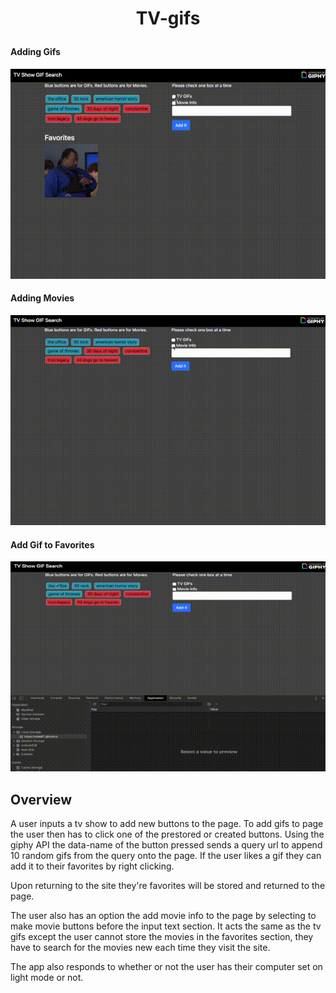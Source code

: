 # <p align='center'>TV-gifs</p>

#### Adding Gifs

<p align='center'><img src="assets/images/add-gif.gif"></p>

#### Adding Movies

<p align='center'><img src="assets/images/add-movie.gif"></p>

#### Add Gif to Favorites

<p align='center'><img src="assets/images/add-favs.gif"></p>

## Overview

A user inputs a tv show to add new buttons to the page. To add gifs to page the user then has to click one of the prestored or created buttons. Using the giphy API the data-name of the button pressed sends a query url to append 10 random gifs from the query onto the page. If the user likes a gif they can add it to their favorites by right clicking.

Upon returning to the site they're favorites will be stored and returned to the page.

The user also has an option the add movie info to the page by selecting to make movie buttons before the input text section. It acts the same as the tv gifs except the user cannot store the movies in the favorites section, they have to search for the movies new each time they visit the site.

The app also responds to whether or not the user has their computer set on light mode or not.
